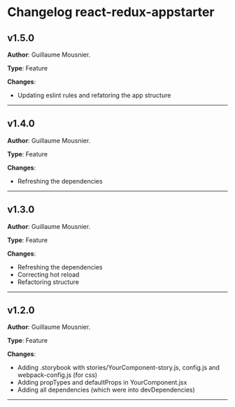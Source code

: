 # Changelog react-redux-appstarter

## v1.5.0

**Author**: Guillaume Mousnier.

**Type**: Feature

**Changes**:
- Updating eslint rules and refatoring the app structure

---

## v1.4.0

**Author**: Guillaume Mousnier.

**Type**: Feature

**Changes**:
- Refreshing the dependencies

---

## v1.3.0

**Author**: Guillaume Mousnier.

**Type**: Feature

**Changes**:
- Refreshing the dependencies
- Correcting hot reload
- Refactoring structure

---

## v1.2.0

**Author**: Guillaume Mousnier.

**Type**: Feature

**Changes**:
- Adding .storybook with stories/YourComponent-story.js, config.js and webpack-config.js (for css)
- Adding propTypes and defaultProps in YourComponent.jsx
- Adding all dependencies (which were into devDependencies)

---
